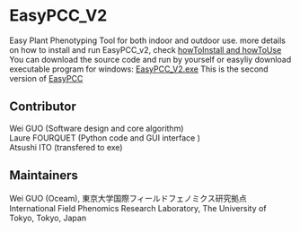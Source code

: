 # EasyPCC_V2
Easy Plant Phenotyping Tool for both indoor and outdoor use.
more details on how to install and run EasyPCC_v2, check [howToInstall and howToUse](https://github.com/oceam/EasyPCC_V2/blob/master/How_to_en.pdf) 
You can download the source code and run by yourself or easyliy download executable program for windows:
[EasyPCC_V2.exe](https://www.dropbox.com/s/s8e2xpo3z1oxxns/EasyPCC_V2.exe?dl=0)
This is the second version of [EasyPCC](http://www.mdpi.com/1424-8220/17/4/798)
## Contributor
Wei GUO (Software design and core algorithm)  
Laure FOURQUET (Python code and GUI interface )  
Atsushi ITO (transfered to exe)
## Maintainers
Wei GUO (Oceam), 東京大学国際フィールドフェノミクス研究拠点  
International Field Phenomics Research Laboratory, The University of Tokyo, Tokyo, Japan

